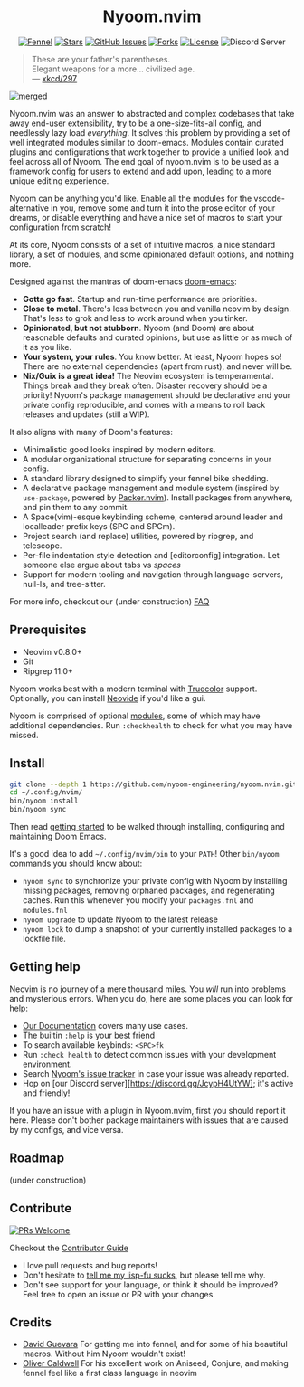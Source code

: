 <div align="center">

# Nyoom.nvim

</div>

<div align="center">

[![Fennel](https://img.shields.io/badge/Made%20with%20Fennel-2C2D72?style=for-the-badge&logo=lua&logoColor=white)](https://fennel-lang.org)
[![Stars](https://img.shields.io/github/stars/nyoom-engineering/nyoom.nvim?color=%23b66467&style=for-the-badge)](https://github.com/nyoom-engineering/nyoom.nvim/stargazers)
[![GitHub Issues](https://img.shields.io/github/issues/nyoom-engineering/nyoom.nvim?color=%238c977d&style=for-the-badge)](https://github.com/nyoom-engineering/nyoom.nvim/issues)
[![Forks](https://img.shields.io/github/forks/nyoom-engineering/nyoom.nvim?color=%23d9bc8c&logoColor=%23151515&style=for-the-badge)](https://github.com/nyoom-engineering/nyoom.nvim/network/members)
[![License](https://img.shields.io/github/license/nyoom-engineering/nyoom.nvim?color=%238da3b9&style=for-the-badge)](https://mit-license.org/)
![Discord Server](https://img.shields.io/discord/1050624267592663050?color=738adb&label=Discord&Color=white&style=for-the-badge)

</div>

> These are your father's parentheses.  
> Elegant weapons for a more... civilized age.  
— [xkcd/297](https://xkcd.com/297/)

![merged](https://user-images.githubusercontent.com/71196912/206819620-af569a8f-87ad-4b27-b08c-01bb547fa570.png)

Nyoom.nvim was an answer to abstracted and complex codebases that take away end-user extensibility, try to be a one-size-fits-all config, and needlessly lazy load *everything*. It solves this problem by providing a set of well integrated modules similar to doom-emacs. Modules contain curated plugins and configurations that work together to provide a unified look and feel across all of Nyoom. The end goal of nyoom.nvim is to be used as a framework config for users to extend and add upon, leading to a more unique editing experience.

Nyoom can be anything you'd like. Enable all the modules for the vscode-alternative in you, remove some and turn it into the prose editor of your dreams, or disable everything and have a nice set of macros to start your configuration from scratch!

At its core, Nyoom consists of a set of intuitive macros, a nice standard library, a set of modules, and some opinionated default options, and nothing more.

Designed against the mantras of doom-emacs [doom-emacs](https://github.com/hlissner/doom-emacs):

+ **Gotta go fast**. Startup and run-time performance are priorities.
+ **Close to metal**. There's less between you and vanilla neovim by design. That's less to grok and less to work around when you tinker.
+ **Opinionated, but not stubborn**. Nyoom (and Doom) are about reasonable defaults and curated opinions, but use as little or as much of it as you like.
+ **Your system, your rules**. You know better. At least, Nyoom hopes so! There are no external dependencies (apart from rust), and never will be.
+ **Nix/Guix is a great idea!** The Neovim ecosystem is temperamental. Things
break and they break often. Disaster recovery should be a priority! Nyoom's
package management should be declarative and your private config reproducible,
and comes with a means to roll back releases and updates (still a WIP).

It also aligns with many of Doom's features:
+ Minimalistic good looks inspired by modern editors.
+ A modular organizational structure for separating concerns in your config.
+ A standard library designed to simplify your fennel bike shedding.
+ A declarative package management and module system (inspired by `use-package`, powered by [Packer.nvim](https://github.com/wbthomason/packer.nvim)). Install packages from anywhere, and pin them to any commit.
+ A Space(vim)-esque keybinding scheme, centered around leader and localleader prefix keys (SPC and SPCm).
+ Project search (and replace) utilities, powered by ripgrep, and telescope.
+ Per-file indentation style detection and [editorconfig] integration. Let
someone else argue about tabs vs *spaces*
+ Support for modern tooling and navigation through language-servers, null-ls, and tree-sitter.

For more info, checkout our (under construction) [FAQ](https://github.com/nyoom-engineering/nyoom.nvim/blob/master/docs/faq.md)

## Prerequisites

+ Neovim v0.8.0+
+ Git
+ Ripgrep 11.0+

Nyoom works best with a modern terminal with [Truecolor](https://github.com/termstandard/colors) support. Optionally, you can install [Neovide](https://github.com/neovide/neovide) if you'd like a gui.

Nyoom is comprised of optional [modules](https://github.com/nyoom-engineering/nyoom.nvim/blob/master/docs/modules.md), some of which may have additional dependencies. Run `:checkhealth` to check for what you may have missed.

## Install

```bash
git clone --depth 1 https://github.com/nyoom-engineering/nyoom.nvim.git ~/.config/nvim 
cd ~/.config/nvim/
bin/nyoom install 
bin/nyoom sync
```
Then read [getting started](https://github.com/nyoom-engineering/nyoom.nvim/blob/master/docs/getting_started.md) to be walked through
installing, configuring and maintaining Doom Emacs.

It's a good idea to add `~/.config/nvim/bin` to your `PATH`! Other `bin/nyoom`
commands you should know about:

+ `nyoom sync` to synchronize your private config with Nyoom by installing missing
packages, removing orphaned packages, and regenerating caches. Run this
whenever you modify your `packages.fnl` and `modules.fnl`
+ `nyoom upgrade` to update Nyoom to the latest release
+ `nyoom lock` to dump a snapshot of your currently installed packages to a lockfile file.

## Getting help
Neovim is no journey of a mere thousand miles. You _will_ run into problems and
mysterious errors. When you do, here are some places you can look for help:

+ [Our Documentation](https://github.com/nyoom-engineering/nyoom.nvim/blob/master/docs/) covers many use cases.
+ The builtin `:help` is your best friend
+ To search available keybinds: `<SPC>fk`
+ Run `:check health` to detect common issues with your development
environment.
+ Search [Nyoom's issue tracker](https://github.com/nyoom-engineering/nyoom.nvim/issues) in case your issue was already
reported.
+ Hop on [our Discord server][https://discord.gg/JcypH4UtYW]; it's active and friendly!

If you have an issue with a plugin in Nyoom.nvim, first you should report it here. Please don't bother package maintainers with issues that are caused by my configs, and vice versa. 

## Roadmap

(under construction)

## Contribute

[![PRs Welcome](https://img.shields.io/badge/PRs-welcome-brightgreen.svg?style=flat-square)](http://makeapullrequest.com)

Checkout the [Contributor Guide](https://github.com/nyoom-engineering/nyoom.nvim/blob/master/docs/contributing.md)

+ I love pull requests and bug reports!
+ Don't hesitate to [tell me my lisp-fu
sucks](https://github.com/nyoom-engineering/nyoom.nvim/issues/new), but please tell me
why.
+ Don't see support for your language, or think it should be improved? Feel free to open an issue or PR with your changes.

## Credits

+ [David Guevara](https://github.com/datwaft) For getting me into fennel, and for some of his beautiful macros. Without him Nyoom wouldn't exist!
+ [Oliver Caldwell](https://github.com/Olical/) For his excellent work on Aniseed, Conjure, and making fennel feel like a first class language in neovim

